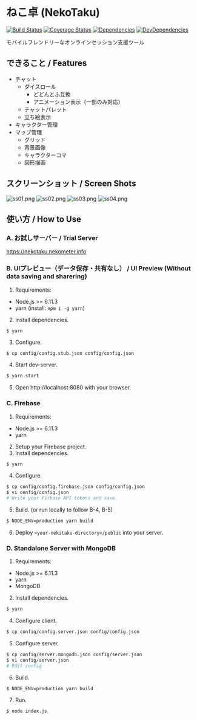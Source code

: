 # ねこ卓 (NekoTaku)

[![Build Status](https://img.shields.io/travis/ukatama/nekotaku/master.svg?style=flat-square)](https://travis-ci.org/ukatama/nekotaku)
[![Coverage Status](https://img.shields.io/coveralls/ukatama/nekotaku.svg?style=flat-square)](https://coveralls.io/github/ukatama/nekotaku)
[![Dependencies](https://img.shields.io/david/ukatama/nekotaku.svg?style=flat-square)](https://david-dm.org/ukatama/nekotaku)
[![DevDependencies](https://img.shields.io/david/dev/ukatama/nekotaku.svg?style=flat-square)](https://david-dm.org/ukatama/nekotaku?type=dev)

モバイルフレンドリーなオンラインセッション支援ツール

## できること / Features
- チャット
  - ダイスロール
    - どどんとふ互換
    - アニメーション表示（一部のみ対応）
  - チャットパレット
  - 立ち絵表示
- キャラクター管理
- マップ管理
  - グリッド
  - 背景画像
  - キャラクターコマ
  - 図形描画

## スクリーンショット / Screen Shots
![ss01.png](https://raw.githubusercontent.com/ukatama/nekotaku/master/docs/img/ss01.png)
![ss02.png](https://raw.githubusercontent.com/ukatama/nekotaku/master/docs/img/ss02.png)
![ss03.png](https://raw.githubusercontent.com/ukatama/nekotaku/master/docs/img/ss03.png)
![ss04.png](https://raw.githubusercontent.com/ukatama/nekotaku/master/docs/img/ss04.png)

## 使い方 / How to Use
### A. お試しサーバー / Trial Server
https://nekotaku.nekometer.info

### B. UIプレビュー（データ保存・共有なし） / UI Preview (Without data saving and sharering)
1. Requirements:
  - Node.js >= 6.11.3
  - yarn (install: `npm i -g yarn`)

2. Install dependencies.
  ```bash
  $ yarn
  ```
  
3. Configure.
  ```
  $ cp config/config.stub.json config/config.json
  ```

4. Start dev-server.
  ```bash
  $ yarn start
  ```

5. Open http://localhost:8080 with your browser.

### C. Firebase
1. Requirements:
  - Node.js >= 6.11.3
  - yarn
2. Setup your Firebase project.
3. Install dependencies.
  ```bash
  $ yarn
  ```
4. Configure.
  ```bash
  $ cp config/config.firebase.json config/config.json
  $ vi config/config.json
  # Write your Firbase API tokens and save.
  ```
5. Build. (or run locally to follow B-4, B-5)
  ```bash
  $ NODE_ENV=production yarn build
  ```

6. Deploy `<your-nekitaku-directory>/public` into your server.

### D. Standalone Server with MongoDB
1. Requirements:
  - Node.js >= 6.11.3
  - yarn
  - MongoDB
2. Install dependencies.
  ```bash
  $ yarn
  ```
4. Configure client.
  ```bash
  $ cp config/config.server.json config/config.json
  ```
5. Configure server.
  ```bash
  $ cp config/server.mongodb.json config/server.json
  $ vi config/server.json
  # Edit config
  ```
6. Build.
  ```
  $ NODE_ENV=production yarn build
  ```
7. Run.
  ```
  $ node index.js
  ```
